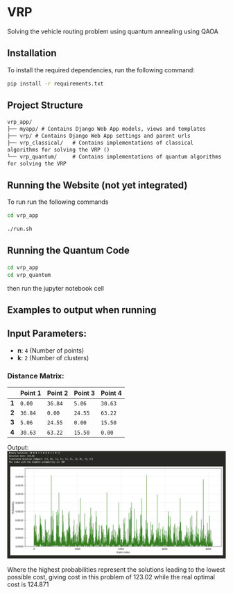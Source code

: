 # VRP
Solving the vehicle routing problem using quantum annealing using QAOA

## Installation

To install the required dependencies, run the following command:

```bash
pip install -r requirements.txt
```

## Project Structure

```
vrp_app/
├── myapp/ # Contains Django Web App models, views and templates
├── vrp/ # Contains Django Web App settings and parent urls
├── vrp_classical/   # Contains implementations of classical algorithms for solving the VRP ()
└── vrp_quantum/     # Contains implementations of quantum algorithms for solving the VRP
```

## Running the Website (not yet integrated)

To run run the following commands

```bash
cd vrp_app
```

```bash
./run.sh
```

## Running the Quantum Code

```bash
cd vrp_app
cd vrp_quantum
```
then run the jupyter notebook cell


## Examples to output when running


## Input Parameters:
- **n**: `4` (Number of points)
- **k**: `2` (Number of clusters)

### Distance Matrix:
|       | Point 1 | Point 2 | Point 3 | Point 4 |
|-------|---------|---------|---------|---------|
| **1** | `0.00`  | `36.84` | `5.06`  | `30.63` |
| **2** | `36.84` | `0.00`  | `24.55` | `63.22` |
| **3** | `5.06`  | `24.55` | `0.00`  | `15.50` |
| **4** | `30.63` | `63.22` | `15.50` | `0.00`  |


Output:
![Output](expected_solution.png)

Where the highest probabilities represent the solutions leading to the lowest possible cost, giving cost in this problem of 123.02 while the real optimal cost is 124.871
